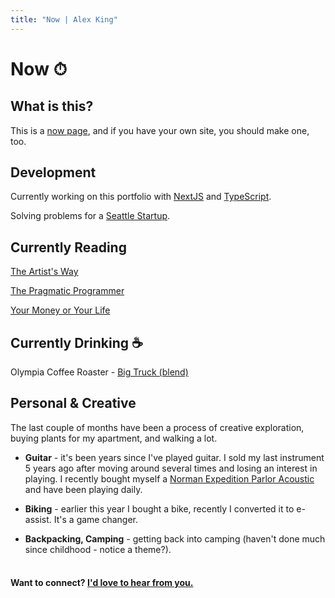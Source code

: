 ```yaml
---
title: "Now | Alex King"
---
```


# **Now** ⏱

## What is this?

This is a
<a href="https://nownownow.com/about" target="_blank" rel="noopener noreferrer">now page</a>, and if you have your own site, you should make one, too.

## Development

Currently working on this portfolio with
<a href="https://nextjs.org" target="_blank" rel="noopener noreferrer">NextJS</a>
and
<a href="https://www.typescriptlang.org/" target="_blank" rel="noopener noreferrer">TypeScript</a>.

Solving problems for a <a href="https://brainsquall.co" target="_blank" rel="noopener noreferrer">Seattle Startup</a>.

## Currently Reading

<a href="https://www.amazon.com/Artists-Way-25th-Anniversary/dp/0143129252/ref=sxts_sxwds-bia-wc-nc-drs1_0?cv_ct_cx=artists+way&dchild=1&keywords=artists+way&pd_rd_i=0143129252&pd_rd_r=86f044fb-04d7-43f1-ac9b-ce16837c84ef&pd_rd_w=ZRIvP&pd_rd_wg=kvqjN&pf_rd_p=43f4b3f0-0b04-46ba-8a08-2e851d035e17&pf_rd_r=YZMEZR8CBT7QDYVD04J8&psc=1&qid=1595821789&sr=1-1-f3947b35-9c59-4d7a-9603-b751e6eed25b" target="_blank" rel="noopener noreferrer">The Artist's Way</a>

<a href="https://www.amazon.com/Pragmatic-Programmer-journey-mastery-Anniversary/dp/0135957052/ref=sr_1_1?dchild=1&keywords=pragmatic+programmer&qid=1595821756&sr=8-1" target="_blank" rel="noopener noreferrer">The Pragmatic Programmer </a>

<a href="https://www.amazon.com/Your-Money-Life-Transforming-Relationship-ebook/dp/B0052MD8VO/ref=sr_1_1?dchild=1&keywords=your+money+or+your+life&qid=1595821865&s=books&sr=1-1" target="_blank" rel="noopener noreferrer">Your Money or Your Life</a>

## Currently Drinking ☕️

Olympia Coffee Roaster - <a href="https://www.olympiacoffee.com/products/big-truck-organic" target="_blank" rel="noopener noreferrer">Big Truck (blend)</a>

## Personal & Creative

The last couple of months have been a process of creative exploration, buying plants for my apartment, and walking a lot.

- **Guitar** - it's been years since I've played guitar. I sold my last instrument 5 years ago after moving around several times and losing an interest in playing. I recently bought myself a <a href="https://www.acclaim-music.com/live/images/T/Norman%20039807%20Acclaim%20thumb.jpg" target="_blank" rel="noopener noreferrer">Norman Expedition Parlor Acoustic</a> and have been playing daily.

- **Biking** - earlier this year I bought a bike, recently I converted it to e-assist. It's a game changer.

- **Backpacking, Camping** - getting back into camping (haven't done much since childhood - notice a theme?).

#### <br/> Want to connect? [I'd love to hear from you.](/contact)
